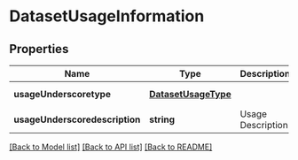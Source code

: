 # DatasetUsageInformation

## Properties
Name | Type | Description | Notes
------------ | ------------- | ------------- | -------------
**usageUnderscoretype** | [**DatasetUsageType**](DatasetUsageType.md) |  | [default to null]
**usageUnderscoredescription** | **string** | Usage Description | [default to null]

[[Back to Model list]](../README.md#documentation-for-models) [[Back to API list]](../README.md#documentation-for-api-endpoints) [[Back to README]](../README.md)


